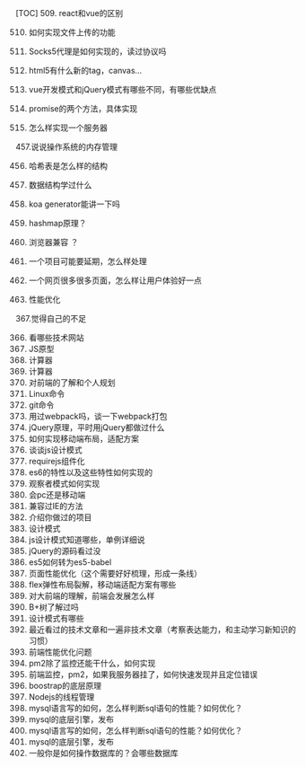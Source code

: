 [TOC]
509. react和vue的区别

510. 如何实现文件上传的功能

511. Socks5代理是如何实现的，读过协议吗

512. html5有什么新的tag，canvas…

513. vue开发模式和jQuery模式有哪些不同，有哪些优缺点

514. promise的两个方法，具体实现

515. 怎么样实现一个服务器

457.说说操作系统的内存管理

456. 哈希表是怎么样的结构

454. 数据结构学过什么

442. koa generator能讲一下吗

418. hashmap原理？

384. 浏览器兼容 ？

374. 一个项目可能要延期，怎么样处理

373. 一个网页很多很多页面，怎么样让用户体验好一点

372. 性能优化

367.觉得自己的不足

366. 看哪些技术网站
367. JS原型
368. 计算器
369. 计算器
370. 对前端的了解和个人规划
371. Linux命令
372. git命令
373. 用过webpack吗，谈一下webpack打包
374. jQuery原理，平时用jQuery都做过什么
375. 如何实现移动端布局，适配方案
376. 谈谈js设计模式
377. requirejs组件化
378. es6的特性以及这些特性如何实现的
379. 观察者模式如何实现
380. 会pc还是移动端
381. 兼容过IE的方法
382. 介绍你做过的项目
383. 设计模式
384. js设计模式知道哪些，单例详细说
385. jQuery的源码看过没
386. es5如何转为es5-babel
387. 页面性能优化（这个需要好好梳理，形成一条线）
388. flex弹性布局裂解，移动端适配方案有哪些
389. 对大前端的理解，前端会发展怎么样
390. B+树了解过吗
391. 设计模式有哪些
392. 最近看过的技术文章和一遍非技术文章（考察表达能力，和主动学习新知识的习惯）
393. 前端性能优化问题
394. pm2除了监控还能干什么，如何实现
395. 前端监控，pm2，如果我服务器挂了，如何快速发现并且定位错误
396. boostrap的底层原理
397. Nodejs的线程管理
398. mysql语言写的如何，怎么样判断sql语句的性能？如何优化？
399. mysql的底层引擎，发布
400. mysql语言写的如何，怎么样判断sql语句的性能？如何优化？
401. mysql的底层引擎，发布
402. 一般你是如何操作数据库的？会哪些数据库